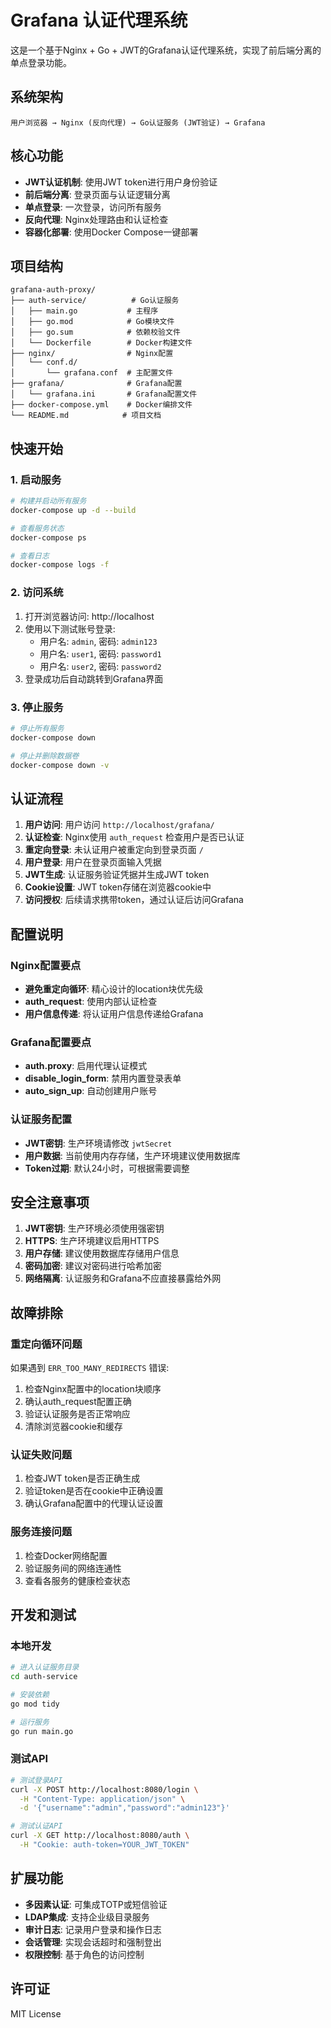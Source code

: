 # Grafana 认证代理系统

这是一个基于Nginx + Go + JWT的Grafana认证代理系统，实现了前后端分离的单点登录功能。

## 系统架构

```
用户浏览器 → Nginx (反向代理) → Go认证服务 (JWT验证) → Grafana
```

## 核心功能

- **JWT认证机制**: 使用JWT token进行用户身份验证
- **前后端分离**: 登录页面与认证逻辑分离
- **单点登录**: 一次登录，访问所有服务
- **反向代理**: Nginx处理路由和认证检查
- **容器化部署**: 使用Docker Compose一键部署

## 项目结构

```
grafana-auth-proxy/
├── auth-service/          # Go认证服务
│   ├── main.go           # 主程序
│   ├── go.mod            # Go模块文件
│   ├── go.sum            # 依赖校验文件
│   └── Dockerfile        # Docker构建文件
├── nginx/                # Nginx配置
│   └── conf.d/
│       └── grafana.conf  # 主配置文件
├── grafana/              # Grafana配置
│   └── grafana.ini       # Grafana配置文件
├── docker-compose.yml    # Docker编排文件
└── README.md            # 项目文档
```

## 快速开始

### 1. 启动服务

```bash
# 构建并启动所有服务
docker-compose up -d --build

# 查看服务状态
docker-compose ps

# 查看日志
docker-compose logs -f
```

### 2. 访问系统

1. 打开浏览器访问: http://localhost
2. 使用以下测试账号登录:
   - 用户名: `admin`, 密码: `admin123`
   - 用户名: `user1`, 密码: `password1`
   - 用户名: `user2`, 密码: `password2`
3. 登录成功后自动跳转到Grafana界面

### 3. 停止服务

```bash
# 停止所有服务
docker-compose down

# 停止并删除数据卷
docker-compose down -v
```

## 认证流程

1. **用户访问**: 用户访问 `http://localhost/grafana/`
2. **认证检查**: Nginx使用 `auth_request` 检查用户是否已认证
3. **重定向登录**: 未认证用户被重定向到登录页面 `/`
4. **用户登录**: 用户在登录页面输入凭据
5. **JWT生成**: 认证服务验证凭据并生成JWT token
6. **Cookie设置**: JWT token存储在浏览器cookie中
7. **访问授权**: 后续请求携带token，通过认证后访问Grafana

## 配置说明

### Nginx配置要点

- **避免重定向循环**: 精心设计的location块优先级
- **auth_request**: 使用内部认证检查
- **用户信息传递**: 将认证用户信息传递给Grafana

### Grafana配置要点

- **auth.proxy**: 启用代理认证模式
- **disable_login_form**: 禁用内置登录表单
- **auto_sign_up**: 自动创建用户账号

### 认证服务配置

- **JWT密钥**: 生产环境请修改 `jwtSecret`
- **用户数据**: 当前使用内存存储，生产环境建议使用数据库
- **Token过期**: 默认24小时，可根据需要调整

## 安全注意事项

1. **JWT密钥**: 生产环境必须使用强密钥
2. **HTTPS**: 生产环境建议启用HTTPS
3. **用户存储**: 建议使用数据库存储用户信息
4. **密码加密**: 建议对密码进行哈希加密
5. **网络隔离**: 认证服务和Grafana不应直接暴露给外网

## 故障排除

### 重定向循环问题

如果遇到 `ERR_TOO_MANY_REDIRECTS` 错误:

1. 检查Nginx配置中的location块顺序
2. 确认auth_request配置正确
3. 验证认证服务是否正常响应
4. 清除浏览器cookie和缓存

### 认证失败问题

1. 检查JWT token是否正确生成
2. 验证token是否在cookie中正确设置
3. 确认Grafana配置中的代理认证设置

### 服务连接问题

1. 检查Docker网络配置
2. 验证服务间的网络连通性
3. 查看各服务的健康检查状态

## 开发和测试

### 本地开发

```bash
# 进入认证服务目录
cd auth-service

# 安装依赖
go mod tidy

# 运行服务
go run main.go
```

### 测试API

```bash
# 测试登录API
curl -X POST http://localhost:8080/login \
  -H "Content-Type: application/json" \
  -d '{"username":"admin","password":"admin123"}'

# 测试认证API
curl -X GET http://localhost:8080/auth \
  -H "Cookie: auth-token=YOUR_JWT_TOKEN"
```

## 扩展功能

- **多因素认证**: 可集成TOTP或短信验证
- **LDAP集成**: 支持企业级目录服务
- **审计日志**: 记录用户登录和操作日志
- **会话管理**: 实现会话超时和强制登出
- **权限控制**: 基于角色的访问控制

## 许可证

MIT License